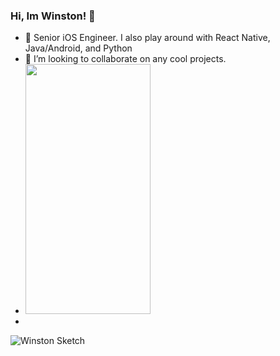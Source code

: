 ### Hi, Im Winston! 👋
- 🌱 Senior iOS Engineer. I also play around with React Native, Java/Android, and Python
- 👯 I’m looking to collaborate on any cool projects.
- <img src="https://user-images.githubusercontent.com/32072804/112737103-4abb7980-8f2e-11eb-890b-d955d7d0893a.jpg" width="200" height="400" />
- 
![Winston Sketch](https://user-images.githubusercontent.com/32072804/112737103-4abb7980-8f2e-11eb-890b-d955d7d0893a.jpg)
